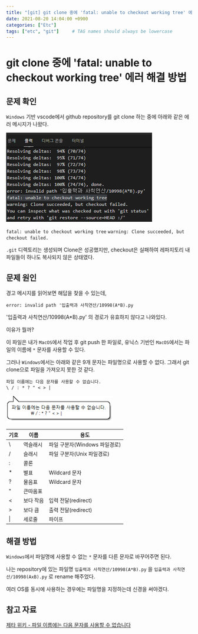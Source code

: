 ```yaml
---
title: "[git] git clone 중에 'fatal: unable to checkout working tree' 에러 해결 방법"
date: 2021-08-20 14:04:00 +0900
categories: ["Etc"]
tags: ["etc", "git"]     # TAG names should always be lowercase
---
```


# git clone 중에 'fatal: unable to checkout working tree' 에러 해결 방법

## 문제 확인

`Windows` 기반 vscode에서 github repository를 git clone 하는 중에 아래와 같은 에러 메시지가 나왔다.

![fatal: unable to checkout working tree](https://raw.githubusercontent.com/lyw1217/TIL/main/ETC/images/fatal%20unable%20to%20checkout%20working%20tree.png)

`fatal: unable to checkout working tree`
`warning: Clone succeeded, but checkout failed.`

`.git` 디렉토리는 생성되며 Clone은 성공했지만, checkout은 실패하여 레파지토리 내 파일들이 하나도 복사되지 않은 상태였다.

## 문제 원인

경고 메시지를 읽어보면 해답을 찾을 수 있는데, 

`error: invalid path '입출력과 사칙연산/10998(A*B).py`

'입출력과 사칙연산/10998(A*B).py' 의 경로가 유효하지 않다고 나와있다.

이유가 뭘까?

이 파일은 내가 `MacOS`에서 작업 후 git push 한 파일로, 유닉스 기반인 `MacOS`에서는 파일의 이름에 `*` 문자를 사용할 수 있다.

그러나 `Windows`에서는 아래와 같은 9개 문자는 파일명으로 사용할 수 없다. 그래서 git clone으로 파일을 가져오지 못한 것 같다.

    파일 이름에는 다음 문자를 사용할 수 없습니다.
    \ / : * ? " < > |

![cannot contain any of the following characters.png](https://raw.githubusercontent.com/lyw1217/TIL/main/ETC/images/cannot%20contain%20any%20of%20the%20following%20characters.png)

| 기호 | 이름      | 용도                          |
| ---- | --------- | ----------------------------- |
| \    | 역슬래시  | 파일 구분자(Windows 파일경로) |
| /    | 슬래시    | 파일 구분자(Unix 파일경로)    |
| :    | 콜론      |                               |
| *    | 별표      | Wildcard 문자                 |
| ?    | 물음표    | Wildcard 문자                 |
| "    | 큰따옴표  |                               |
| <    | 보다 작음 | 입력 전달(redirect)           |
| >    | 보다 큼   | 출력 전달(redirect)           |
| \|   | 세로줄    | 파이프                        |

## 해결 방법

`Windows`에서 파일명에 사용할 수 없는 `*` 문자를 다른 문자로 바꾸어주면 된다.

나는 repository에 있는 파일명 `입출력과 사칙연산/10998(A*B).py` 을 `입출력과 사칙연산/10998(AxB).py` 로 rename 해주었다.

여러 OS를 동시에 사용하는 경우에는 파일명을 지정하는데 신경을 써야겠다.

## 참고 자료

[제타 위키 - 파일 이름에는 다음 문자를 사용할 수 없습니다](https://zetawiki.com/wiki/%ED%8C%8C%EC%9D%BC_%EC%9D%B4%EB%A6%84%EC%97%90%EB%8A%94_%EB%8B%A4%EC%9D%8C_%EB%AC%B8%EC%9E%90%EB%A5%BC_%EC%82%AC%EC%9A%A9%ED%95%A0_%EC%88%98_%EC%97%86%EC%8A%B5%EB%8B%88%EB%8B%A4)